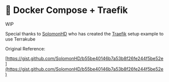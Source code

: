 # 🚗 Docker Compose + Traefik

WIP



Special thanks to [SolomonHD](https://gist.github.com/SolomonHD) who has created the [Traefik](https://doc.traefik.io/traefik/) setup example to use Terrakube

Original Reference:

[https://gist.github.com/SolomonHD/b55be40146b7a53b8f26fe244f5be52e](https://gist.github.com/SolomonHD/b55be40146b7a53b8f26fe244f5be52e)

